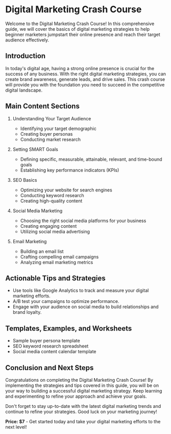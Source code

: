 # Digital Marketing Crash Course

Welcome to the Digital Marketing Crash Course! In this comprehensive guide, we will cover the basics of digital marketing strategies to help beginner marketers jumpstart their online presence and reach their target audience effectively.

## Introduction
In today's digital age, having a strong online presence is crucial for the success of any business. With the right digital marketing strategies, you can create brand awareness, generate leads, and drive sales. This crash course will provide you with the foundation you need to succeed in the competitive digital landscape.

## Main Content Sections
1. Understanding Your Target Audience
   - Identifying your target demographic
   - Creating buyer personas
   - Conducting market research

2. Setting SMART Goals
   - Defining specific, measurable, attainable, relevant, and time-bound goals
   - Establishing key performance indicators (KPIs)
   
3. SEO Basics
   - Optimizing your website for search engines
   - Conducting keyword research
   - Creating high-quality content

4. Social Media Marketing
   - Choosing the right social media platforms for your business
   - Creating engaging content
   - Utilizing social media advertising

5. Email Marketing
   - Building an email list
   - Crafting compelling email campaigns
   - Analyzing email marketing metrics

## Actionable Tips and Strategies
- Use tools like Google Analytics to track and measure your digital marketing efforts.
- A/B test your campaigns to optimize performance.
- Engage with your audience on social media to build relationships and brand loyalty.

## Templates, Examples, and Worksheets
- Sample buyer persona template
- SEO keyword research spreadsheet
- Social media content calendar template

## Conclusion and Next Steps
Congratulations on completing the Digital Marketing Crash Course! By implementing the strategies and tips covered in this guide, you will be on your way to building a successful digital marketing strategy. Keep learning and experimenting to refine your approach and achieve your goals.

Don't forget to stay up-to-date with the latest digital marketing trends and continue to refine your strategies. Good luck on your marketing journey!

**Price: $7** - Get started today and take your digital marketing efforts to the next level!